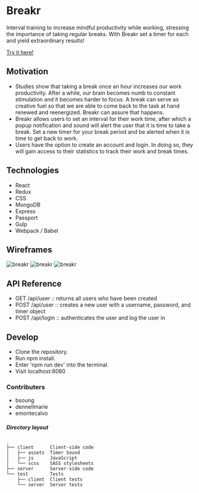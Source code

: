 # Breakr

Interval training to increase mindful productivity while working, stressing the importance of taking regular breaks. With Breakr set a timer for each and yield extraordinary results! 

[Try it here!](https://breakr.herokuapp.com/#/)


## Motivation

* Studies show that taking a break once an hour increases our work productivity. After a while, our brain becomes numb to constant stimulation and it becomes harder to focus. A break can serve as creative fuel so that we are able to come back to the task at hand renewed and reenergized. Breakr can assure that happens.
* Breakr allows users to set an interval for their work time, after which a popup notification and sound will alert the user that it is time to take a break. Set a new timer for your break period and be alerted when it is time to get back to work.
* Users have the option to create an account and login. In doing so, they will gain access to their statistics to track their work and break times.



## Technologies

* React
* Redux
* CSS
* MongoDB
* Express
* Passport
* Gulp
* Webpack / Babel

## Wireframes

![breakr](http://i.imgur.com/u0eMHzR.png "Breakr interface")
![breakr](http://i.imgur.com/dFXShGY.png "Breakr interface")
![breakr](http://i.imgur.com/Po0cu9P.png "Breakr interface")


## API Reference

* GET /api/user    :: returns all users who have been created
* POST /api/user   :: creates a new user with a username, password, and timer object
* POST /api/login  :: authenticates the user and log the user in


## Develop

* Clone the repository.
* Run npm install.
* Enter 'npm run dev' into the terminal.
* Visit localhost:8080


### Contributers
* bsoung
* dennellmarie
* emontecalvo


##### Directory layout

```
.
├── client      Client-side code
│   ├── assets  Timer Sound
│   ├── js      JavaScript
│   └── scss    SASS stylesheets
├── server      Server-side code
└── test        Tests
    ├── client  Client tests
    └── server  Server tests
```


